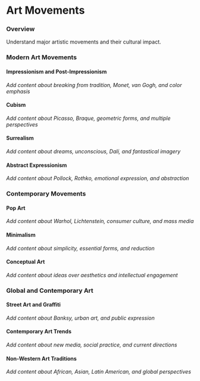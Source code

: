 # Art Movements

### Overview

Understand major artistic movements and their cultural impact.

### Modern Art Movements

#### Impressionism and Post-Impressionism
*Add content about breaking from tradition, Monet, van Gogh, and color emphasis*

#### Cubism
*Add content about Picasso, Braque, geometric forms, and multiple perspectives*

#### Surrealism
*Add content about dreams, unconscious, Dalí, and fantastical imagery*

#### Abstract Expressionism
*Add content about Pollock, Rothko, emotional expression, and abstraction*

### Contemporary Movements

#### Pop Art
*Add content about Warhol, Lichtenstein, consumer culture, and mass media*

#### Minimalism
*Add content about simplicity, essential forms, and reduction*

#### Conceptual Art
*Add content about ideas over aesthetics and intellectual engagement*

### Global and Contemporary Art

#### Street Art and Graffiti
*Add content about Banksy, urban art, and public expression*

#### Contemporary Art Trends
*Add content about new media, social practice, and current directions*

#### Non-Western Art Traditions
*Add content about African, Asian, Latin American, and global perspectives*
